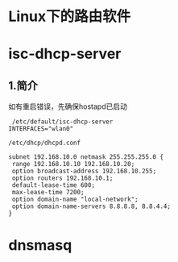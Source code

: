 # Linux下的路由软件
# isc-dhcp-server

## 1.简介  

如有重启错误，先确保hostapd已启动

```
 /etc/default/isc-dhcp-server
INTERFACES="wlan0"

/etc/dhcp/dhcpd.conf

subnet 192.168.10.0 netmask 255.255.255.0 {
 range 192.168.10.10 192.168.10.20;
 option broadcast-address 192.168.10.255;
 option routers 192.168.10.1;
 default-lease-time 600;
 max-lease-time 7200;
 option domain-name "local-network";
 option domain-name-servers 8.8.8.8, 8.8.4.4;
}
```
# dnsmasq

